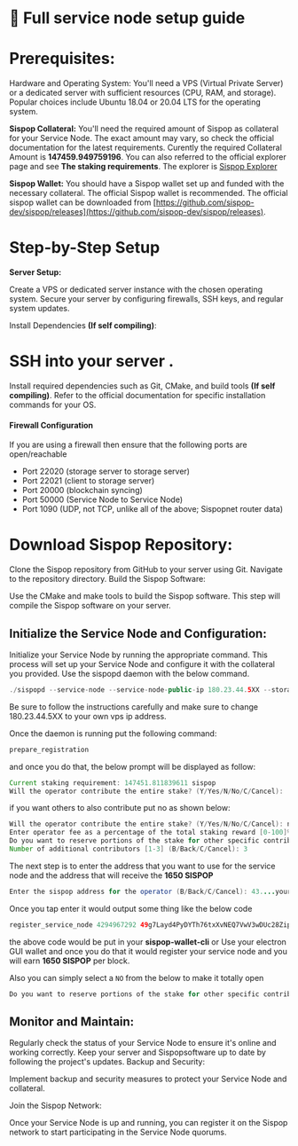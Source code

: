 # 🍺 Full service node setup guide

# Prerequisites:

Hardware and Operating System: You'll need a VPS (Virtual Private Server) or a dedicated server with sufficient resources (CPU, RAM, and storage). Popular choices include Ubuntu 18.04 or 20.04 LTS for the operating system.

**Sispop Collateral:** You'll need the required amount of Sispop as collateral for your Service Node. The exact amount may vary, so check the official documentation for the latest requirements. Curently the required Collateral Amount is **147459.949759196**. You can also
referred to the official explorer page and see **The staking requirements**. The explorer is [Sispop Explorer](https://explorer.sispop.site/)

**Sispop Wallet:** You should have a Sispop wallet set up and funded with the necessary collateral. The official Sispop wallet is recommended. The official sispop wallet can be downloaded from [https://github.com/sispop-dev/sispop/releases](https://github.com/sispop-dev/sispop/releases).

# Step-by-Step Setup

**Server Setup:**

Create a VPS or dedicated server instance with the chosen operating system.
Secure your server by configuring firewalls, SSH keys, and regular system updates.

Install Dependencies **(If self compiling)**:

# SSH into your server .
Install required dependencies such as Git, CMake, and build tools  **(If self compiling)**.
Refer to the official documentation for specific installation commands for your OS.
####  Firewall Configuration

If you are using a firewall then ensure that the following ports are open/reachable

* Port 22020 (storage server to storage server)
* Port 22021 (client to storage server)
* Port 20000 (blockchain syncing)
* Port 50000 (Service Node to Service Node)
* Port 1090 (UDP, not TCP, unlike all of the above; Sispopnet router data)

# Download Sispop Repository:

Clone the Sispop repository from GitHub to your server using Git.
Navigate to the repository directory.
Build the Sispop Software:

Use the CMake and make tools to build the Sispop software.
This step will compile the Sispop software on your server.

## Initialize the Service Node and Configuration:

Initialize your Service Node by running the appropriate command. This process will set up your Service Node and configure it with the collateral you provided. Use the sispopd daemon with the below command.

```java
./sispopd --service-node --service-node-public-ip 180.23.44.5XX --storage-server-port 22020
```
Be sure to follow the instructions carefully and make sure to change 180.23.44.5XX to your own vps ip address.

Once the daemon is running put the following command:

```java
prepare_registration
```
and once you do that, the below prompt will be displayed as follow:

```java
Current staking requirement: 147451.811839611 sispop
Will the operator contribute the entire stake? (Y/Yes/N/No/C/Cancel):
```
if you want others to also contribute put no as shown below:

```java
Will the operator contribute the entire stake? (Y/Yes/N/No/C/Cancel): n
Enter operator fee as a percentage of the total staking reward [0-100]% (B/Back/C/Cancel): 80
Do you want to reserve portions of the stake for other specific contributors? (Y/Yes/N/No/B/Back/C/Cancel): y
Number of additional contributors [1-3] (B/Back/C/Cancel): 3
```
The next step is to enter the address that you want to use for the service node and the address that will receive the **1650 SISPOP**

```java
Enter the sispop address for the operator (B/Back/C/Cancel): 43....your-address...
```
Once you tap enter it would output some thing like the below code

```java
register_service_node 4294967292 49g7Layd4PyDYTh76txXvNEQ7VwV3wDUc28ZipomrKeGWiaYgQenqExDEdga3cgmAiWz86DYDzPZxeL947SxE9caN22NP7g 4294967292 100.000000000 1535677391 ec3895ea70a4a91b5ec4b5e1df96a45e07046f1fb0123c754d98fb2d70f4529d 5bb35d7b8ab1acb943bc47913ada8f9d2e6d6e22264e57484a04c1bbfd461f0ee2e5435454cd9b7059b221eb506ce9ea4537ddd9faf1f1757e0ef611a41c0609
```
the above code would be put in your **sispop-wallet-cli** or Use your electron GUI wallet and once you do that it would register your service node and you will earn **1650 SISPOP** per block.

Also you can simply select a ``NO`` from the below to make it totally open 

```java
Do you want to reserve portions of the stake for other specific contributors? (Y/Yes/N/No/B/Back/C/Cancel): n
```

## Monitor and Maintain:

Regularly check the status of your Service Node to ensure it's online and working correctly.
Keep your server and Sispopsoftware up to date by following the project's updates.
Backup and Security:

Implement backup and security measures to protect your Service Node and collateral.

Join the Sispop Network:

Once your Service Node is up and running, you can register it on the Sispop network to start participating in the Service Node quorums.
